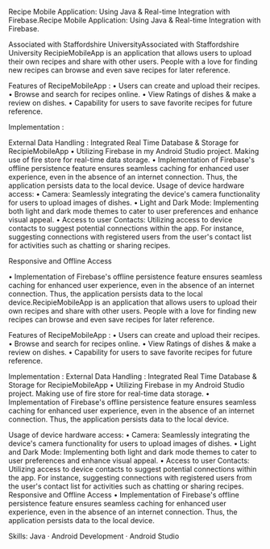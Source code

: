 
Recipe Mobile Application: Using Java & Real-time Integration with Firebase.Recipe Mobile Application: Using Java & Real-time Integration with Firebase.

Associated with Staffordshire UniversityAssociated with Staffordshire University
RecipieMobileApp is an application that allows users to upload their own recipes and share with 
other users. People with a love for finding new recipes can browse and even save recipes for later 
reference. 

Features of RecipeMobileApp :
• Users can create and upload their recipes. 
• Browse and search for recipes online. 
• View Ratings of dishes & make a review on dishes. 
• Capability for users to save favorite recipes for future reference.

Implementation :

External Data Handling :
Integrated Real Time Database & Storage for RecipieMobileApp 
• Utilizing Firebase in my Android Studio project. Making use of fire store for real-time data 
storage. 
• Implementation of Firebase's offline persistence feature ensures seamless caching for 
enhanced user experience, even in the absence of an internet connection. Thus, the application 
persists data to the local device. 
Usage of device hardware access: 
• Camera: Seamlessly integrating the device's camera functionality for users to upload images 
of dishes. 
• Light and Dark Mode: Implementing both light and dark mode themes to cater to user 
preferences and enhance visual appeal. 
• Access to user Contacts: Utilizing access to device contacts to suggest potential connections 
within the app. For instance, suggesting connections with registered users from the user's 
contact list for activities such as chatting or sharing recipes. 

Responsive and Offline Access 

• Implementation of Firebase's offline persistence feature ensures seamless caching for enhanced user experience, even in the absence of an internet connection. Thus, the application persists data to the local device.RecipieMobileApp is an application that allows users to upload their own recipes and share with other users. People with a love for finding new recipes can browse and even save recipes for later reference. 

Features of RecipeMobileApp : 
• Users can create and upload their recipes. 
• Browse and search for recipes online. 
• View Ratings of dishes & make a review on dishes. 
• Capability for users to save favorite recipes for future reference. 

Implementation : External Data Handling : Integrated Real Time Database & Storage for RecipieMobileApp 
• Utilizing Firebase in my Android Studio project. Making use of fire store for real-time data storage. 
• Implementation of Firebase's offline persistence feature ensures seamless caching for enhanced user experience, even in the absence of an internet connection. Thus, the application persists data to the local device. 

Usage of device hardware access: 
• Camera: Seamlessly integrating the device's camera functionality for users to upload images of dishes. 
• Light and Dark Mode: Implementing both light and dark mode themes to cater to user preferences and enhance visual appeal. 
• Access to user Contacts: Utilizing access to device contacts to suggest potential connections within the app. For instance, suggesting connections with registered users from the user's contact list for activities such as chatting or sharing recipes. Responsive and Offline Access 
• Implementation of Firebase's offline persistence feature ensures seamless caching for enhanced user experience, even in the absence of an internet connection. Thus, the application persists data to the local device.

Skills: Java · Android Development · Android Studio
